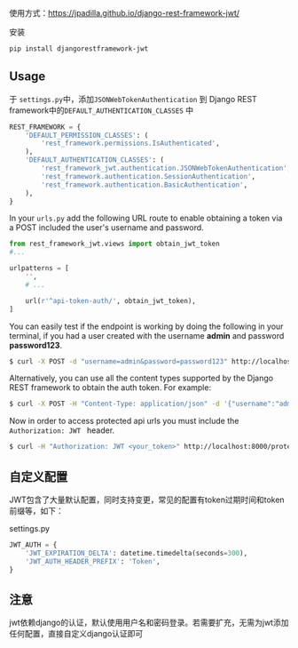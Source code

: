 使用方式：https://jpadilla.github.io/django-rest-framework-jwt/

安装

```bash
pip install djangorestframework-jwt
```

## Usage

于 `settings.py`中，添加`JSONWebTokenAuthentication` 到 Django REST framework中的`DEFAULT_AUTHENTICATION_CLASSES` 中

```python
REST_FRAMEWORK = {
    'DEFAULT_PERMISSION_CLASSES': (
        'rest_framework.permissions.IsAuthenticated',
    ),
    'DEFAULT_AUTHENTICATION_CLASSES': (
        'rest_framework_jwt.authentication.JSONWebTokenAuthentication',
        'rest_framework.authentication.SessionAuthentication',
        'rest_framework.authentication.BasicAuthentication',
    ),
}
```

In your `urls.py` add the following URL route to enable obtaining a token via a POST included the user's username and password.

```python
from rest_framework_jwt.views import obtain_jwt_token
#...

urlpatterns = [
    '',
    # ...

    url(r'^api-token-auth/', obtain_jwt_token),
]
```

You can easily test if the endpoint is working by doing the following in your terminal, if you had a user created with the username **admin** and password **password123**.

```bash
$ curl -X POST -d "username=admin&password=password123" http://localhost:8000/api-token-auth/
```

Alternatively, you can use all the content types supported by the Django REST framework to obtain the auth token. For example:

```bash
$ curl -X POST -H "Content-Type: application/json" -d '{"username":"admin","password":"password123"}' http://localhost:8000/api-token-auth/
```

Now in order to access protected api urls you must include the `Authorization: JWT ` header.

```bash
$ curl -H "Authorization: JWT <your_token>" http://localhost:8000/protected-url/
```

## 自定义配置

JWT包含了大量默认配置，同时支持变更，常见的配置有token过期时间和token前缀等，如下：

settings.py

```python
JWT_AUTH = {
    'JWT_EXPIRATION_DELTA': datetime.timedelta(seconds=300),
    'JWT_AUTH_HEADER_PREFIX': 'Token',
}
```

## 注意

jwt依赖django的认证，默认使用用户名和密码登录。若需要扩充，无需为jwt添加任何配置，直接自定义django认证即可